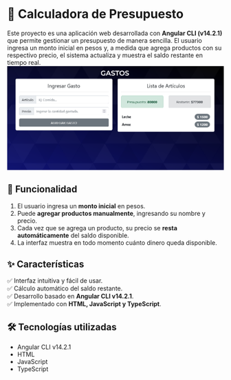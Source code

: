 # 🧮 Calculadora de Presupuesto  

Este proyecto es una aplicación web desarrollada con **Angular CLI (v14.2.1)** que permite gestionar un presupuesto de manera sencilla. El usuario ingresa un monto inicial en pesos y, a medida que agrega productos con su respectivo precio, el sistema actualiza y muestra el saldo restante en tiempo real.  
![alt text][logo]

[logo]:https://github.com/Mariano-Javier/Draw.io/blob/master/Presupuesto.png "Encriptador"

## 🚀 Funcionalidad  

1. El usuario ingresa un **monto inicial** en pesos.  
2. Puede **agregar productos manualmente**, ingresando su nombre y precio.  
3. Cada vez que se agrega un producto, su precio se **resta automáticamente** del saldo disponible.  
4. La interfaz muestra en todo momento cuánto dinero queda disponible.  

## ✨ Características  

✅ Interfaz intuitiva y fácil de usar.  
✅ Cálculo automático del saldo restante.  
✅ Desarrollo basado en **Angular CLI v14.2.1**.  
✅ Implementado con **HTML, JavaScript y TypeScript**.  

## 🛠️ Tecnologías utilizadas  

- Angular CLI v14.2.1  
- HTML  
- JavaScript  
- TypeScript  
